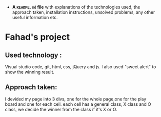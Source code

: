- **A `README.md` file** with explanations of the technologies used, the approach taken, installation instructions, unsolved problems, any other useful information etc.

# Fahad's project
## Used technology :
Visual studio code, git, html, css, jQuery and js.
I also used "sweet alert" to show the winning result.

## Approach taken:
I devided my page into 3 divs, one for the whole page,one for the play board and one for each cell.
each cell has a general class, X class and O class, we decide the winner from the class if it's X or O.


